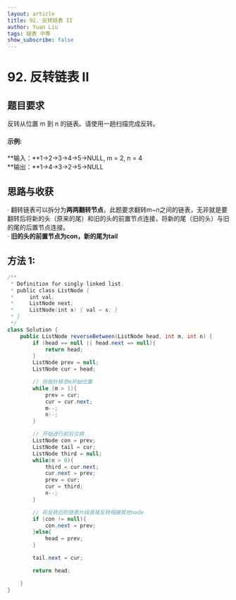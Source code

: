 ```yaml
---
layout: article
title: 92. 反转链表 II
author: Yuan Liu
tags: 链表 中等
show_subscribe: false
---
```


# 92. 反转链表 II

## 题目要求
反转从位置 m 到 n 的链表。请使用一趟扫描完成反转。  


#### 示例:  
**输入：**1->2->3->4->5->NULL, m = 2, n = 4  
**输出：**1->4->3->2->5->NULL   


## 思路与收获
· 翻转链表可以拆分为**两两翻转节点**，此题要求翻转m~n之间的链表，无非就是要翻转后将新的头（原来的尾）和旧的头的前置节点连接，将新的尾（旧的头）与旧的尾的后置节点连接。  
· **旧的头的前置节点为con，新的尾为tail**  


## 方法 1: 
```java
/**
 * Definition for singly-linked list.
 * public class ListNode {
 *     int val;
 *     ListNode next;
 *     ListNode(int x) { val = x; }
 * }
 */
class Solution {
    public ListNode reverseBetween(ListNode head, int m, int n) {
        if (head == null || head.next == null){
            return head;
        }
        ListNode prev = null;
        ListNode cur = head;

        // 将指针移至m开始位置
        while (m > 1){
            prev = cur;
            cur = cur.next;
            m--;
            n--;
        }

        // 开始进行前后交换
        ListNode con = prev;
        ListNode tail = cur;
        ListNode third = null;
        while(n > 0){
            third = cur.next;
            cur.next = prev;
            prev = cur;
            cur = third;
            n--;
        }

        // 将反转后的链表片段首尾反转相接其他node
        if (con != null){
            con.next = prev;
        }else{
            head = prev;
        }

        tail.next = cur;

        return head;

    }
}
```






